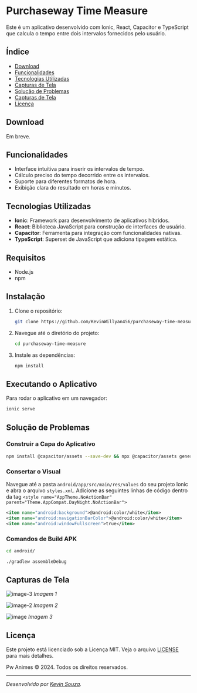 # Purchaseway Time Measure

Este é um aplicativo desenvolvido com Ionic, React, Capacitor e TypeScript que calcula o tempo entre dois intervalos fornecidos pelo usuário.

## Índice

- [Download](#download)
- [Funcionalidades](#funcionalidades)
- [Tecnologias Utilizadas](#tecnologias-utilizadas)
- [Capturas de Tela](#capturas-de-tela)
- [Solução de Problemas](#solução-de-problemas)
- [Capturas de Tela](#capturas-de-tela)
- [Licença](#licença)

## Download

Em breve.

## Funcionalidades

- Interface intuitiva para inserir os intervalos de tempo.
- Cálculo preciso do tempo decorrido entre os intervalos.
- Suporte para diferentes formatos de hora.
- Exibição clara do resultado em horas e minutos.

## Tecnologias Utilizadas

- **Ionic**: Framework para desenvolvimento de aplicativos híbridos.
- **React**: Biblioteca JavaScript para construção de interfaces de usuário.
- **Capacitor**: Ferramenta para integração com funcionalidades nativas.
- **TypeScript**: Superset de JavaScript que adiciona tipagem estática.

## Requisitos

- Node.js
- npm

## Instalação

1. Clone o repositório:

   ```sh
   git clone https://github.com/KevinWillyan456/purchaseway-time-measure.git
   ```

2. Navegue até o diretório do projeto:

   ```sh
   cd purchaseway-time-measure
   ```

3. Instale as dependências:

   ```sh
   npm install
   ```

## Executando o Aplicativo

Para rodar o aplicativo em um navegador:

```sh
ionic serve
```

## Solução de Problemas

### Construir a Capa do Aplicativo

   ```sh
   npm install @capacitor/assets --save-dev && npx @capacitor/assets generate --iconBackgroundColor '#000000' --splashBackgroundColor '#000000' && npm uninstall @capacitor/assets && npm run app:build
   ```

### Consertar o Visual

Navegue até a pasta `android/app/src/main/res/values` do seu projeto Ionic e abra o arquivo `styles.xml`. Adicione as seguintes linhas de código dentro da tag `<style name="AppTheme.NoActionBar" parent="Theme.AppCompat.DayNight.NoActionBar">`

   ```xml
   <item name="android:background">@android:color/white</item>
   <item name="android:navigationBarColor">@android:color/white</item>
   <item name="android:windowFullscreen">true</item>
   ```

### Comandos de Build APK

   ```sh
   cd android/
   ```

   ```sh
   ./gradlew assembleDebug
   ```

## Capturas de Tela

![image-3](https://github.com/user-attachments/assets/f2cee5e7-8ae1-446b-a6f5-df92c235c3d3)
_Imagem 1_

![image-2](https://github.com/user-attachments/assets/8153d305-d1db-4df1-9947-d7fbec0a3c5c)
_Imagem 2_

![image](https://github.com/user-attachments/assets/fd9dc928-ffdd-42cf-945c-c1f01d3e7427)
_Imagem 3_

## Licença

Este projeto está licenciado sob a Licença MIT. Veja o arquivo [LICENSE](LICENSE) para mais detalhes.

Pw Animes © 2024. Todos os direitos reservados.

---

_Desenvolvido por [Kevin Souza](https://github.com/KevinWillyan456)._
